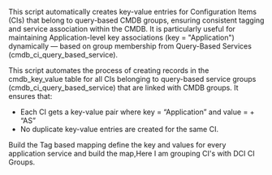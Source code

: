 This script automatically creates key-value entries for Configuration Items (CIs) that belong to query-based CMDB groups, ensuring consistent tagging and service association within the CMDB.
It is particularly useful for maintaining Application-level key associations (key = "Application") dynamically — based on group membership from Query-Based Services (cmdb_ci_query_based_service).

This script automates the process of creating records in the cmdb_key_value table for all CIs belonging to query-based service groups (cmdb_ci_query_based_service) that are linked with CMDB groups.
It ensures that:
* Each CI gets a key-value pair where key = “Application” and value = <ServiceName> + “AS”
* No duplicate key-value entries are created for the same CI.


Build the Tag based mapping define the key and values for every application service and build the map,Here I am grouping CI's with DCI CI Groups.
